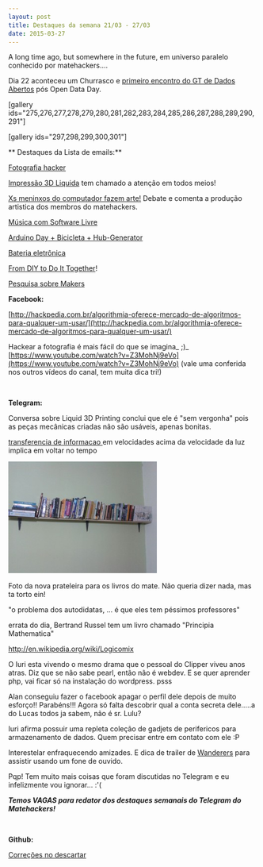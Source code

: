 ```yaml
---
layout: post
title: Destaques da semana 21/03 - 27/03
date: 2015-03-27
---
```


A long time ago, but somewhere in the future, em universo paralelo conhecido por matehackers....

Dia 22 aconteceu um Churrasco e [primeiro encontro do GT de Dados Abertos](https://groups.google.com/forum/#!topic/matehackers/FJRBXEltZy8) pós Open Data Day.

[gallery ids="275,276,277,278,279,280,281,282,283,284,285,286,287,288,289,290,291"]

[gallery ids="297,298,299,300,301"]

** Destaques da Lista de emails:**

[Fotografia hacker](https://groups.google.com/forum/#!topic/matehackers/xZwH_cyVoro)

[Impressão 3D Liquida](https://groups.google.com/forum/#!topic/matehackers/nWxH9kMVNIg) tem chamado a atenção em todos meios!

[Xs meninxos do computador fazem arte!](https://groups.google.com/forum/#!topic/matehackers/l_rjcU-owKk) Debate e comenta a produção artistica dos membros do matehackers.

[<span id="t-t" class="G3J0AAD-lb-X">Música com Software Livre</span>](https://groups.google.com/forum/#!topic/matehackers/SDm3eSqDtr0)

[<span id="t-t" class="G3J0AAD-lb-X">Arduino Day + Bicicleta + Hub-Generator</span>](https://groups.google.com/forum/#!topic/matehackers/gYm_M25RPTc)

[Bateria eletrônica](https://groups.google.com/forum/#!topic/matehackers/FlGhO3_m_BA)

[From DIY to Do It Together](https://groups.google.com/forum/#!topic/matehackers/xoLvoQN7iRw)!

[Pesquisa sobre Makers](https://groups.google.com/forum/#!topic/matehackers/-gf-dhFxxLc)

**Facebook:**

[http://hackpedia.com.br/algorithmia-oferece-mercado-de-algoritmos-para-qualquer-um-usar/](http://hackpedia.com.br/algorithmia-oferece-mercado-de-algoritmos-para-qualquer-um-usar/)

Hackear a fotografia é mais fácil do que se imagina_ ;)_
[https://www.youtube.com/watch?v=Z3MohNj9eVo](https://www.youtube.com/watch?v=Z3MohNj9eVo)
(vale uma conferida nos outros vídeos do canal, tem muita dica tri!)

&nbsp;

**Telegram:**

Conversa sobre Liquid 3D Printing conclui que ele é "sem vergonha" pois as peças mecânicas criadas não são usáveis, apenas bonitas.

[transferencia de informacao ](http://www.gizmag.com/teleport-quantum-information/32352/)em velocidades acima da velocidade da luz implica em voltar no tempo

[![prateleira](/assets/2015/prateleira-300x225.jpg)](/assets/2015/prateleira.jpg)

Foto da nova prateleira para os livros do mate. Não queria dizer nada, mas ta torto ein!

"o problema dos autodidatas, ... é que eles tem péssimos professores"

errata do dia, Bertrand Russel tem um livro chamado "Principia Mathematica"

[http://en.wikipedia.org/wiki/<wbr />Logicomix](http://en.wikipedia.org/wiki/Logicomix)

O Iuri esta vivendo o mesmo drama que o pessoal do Clipper viveu anos atras. Diz que se não sabe pearl, então não é webdev. E se quer aprender php, vai ficar só na instalação do wordpress. psss

Alan conseguiu fazer o facebook apagar o perfil dele depois de muito esforço!! Parabéns!!! Agora só falta descobrir qual a conta secreta dele.....a do Lucas todos ja sabem, não é sr. Lulu?

Iuri afirma possuir uma repleta coleção de gadjets de perifericos para armazenamento de dados. Quem precisar entre em contato com ele :P

Interestelar enfraquecendo amizades. E dica de trailer de [Wanderers](http://www.erikwernquist.com/wanderers/) para assistir usando um fone de ouvido.

Pqp! Tem muito mais coisas que foram discutidas no Telegram e eu infelizmente vou ignorar... :'(

_**Temos VAGAS para redator dos destaques semanais do Telegram do Matehackers!**_

&nbsp;

**Github:**

[Correções no descartar ](https://github.com/matehackers/descartar/issues/9)

&nbsp;
